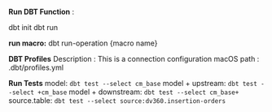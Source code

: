**Run DBT Function** :

dbt init
dbt run

**run macro:** dbt run-operation {macro name}

**DBT Profiles**
Description : This is a connection configuration
macOS path : .dbt/profiles.yml

**Run Tests**
model: `dbt test --select cm_base`
model + upstream: `dbt test --select +cm_base`
model + downstream: `dbt test --select cm_base+`
source.table: `dbt test --select source:dv360.insertion-orders`